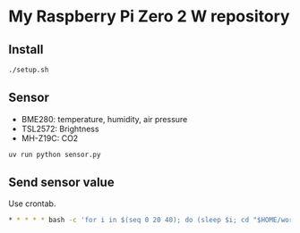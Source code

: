 # My Raspberry Pi Zero 2 W repository

## Install

```bash
./setup.sh
```

## Sensor

- BME280: temperature, humidity, air pressure
- TSL2572: Brightness
- MH-Z19C: CO2

```bash
uv run python sensor.py
```

## Send sensor value

Use crontab.

```bash
* * * * * bash -c 'for i in $(seq 0 20 40); do (sleep $i; cd "$HOME/workspace/raspi"; "$HOME/.local/bin/uv" run python cron.py) & done'
```
